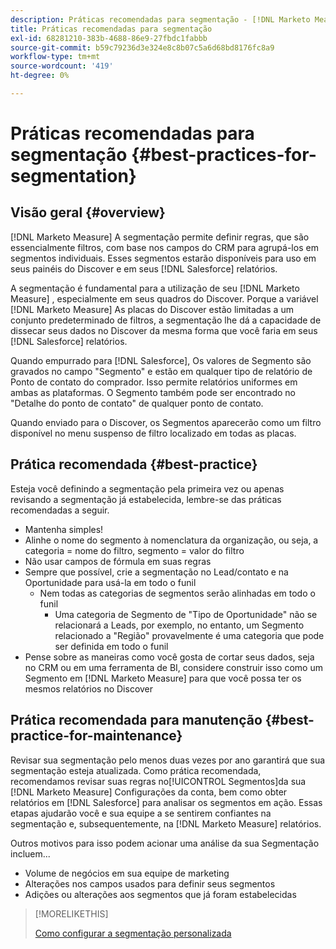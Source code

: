 ```yaml
---
description: Práticas recomendadas para segmentação - [!DNL Marketo Measure] - Documentação do produto
title: Práticas recomendadas para segmentação
exl-id: 68281210-383b-4688-86e9-27fbdc1fabbb
source-git-commit: b59c79236d3e324e8c8b07c5a6d68bd8176fc8a9
workflow-type: tm+mt
source-wordcount: '419'
ht-degree: 0%

---
```


# Práticas recomendadas para segmentação {#best-practices-for-segmentation}

## Visão geral {#overview}

[!DNL Marketo Measure] A segmentação permite definir regras, que são essencialmente filtros, com base nos campos do CRM para agrupá-los em segmentos individuais. Esses segmentos estarão disponíveis para uso em seus painéis do Discover e em seus [!DNL Salesforce] relatórios.

A segmentação é fundamental para a utilização de seu [!DNL Marketo Measure] , especialmente em seus quadros do Discover. Porque a variável [!DNL Marketo Measure] As placas do Discover estão limitadas a um conjunto predeterminado de filtros, a segmentação lhe dá a capacidade de dissecar seus dados no Discover da mesma forma que você faria em seus [!DNL Salesforce] relatórios.

Quando empurrado para [!DNL Salesforce], Os valores de Segmento são gravados no campo &quot;Segmento&quot; e estão em qualquer tipo de relatório de Ponto de contato do comprador. Isso permite relatórios uniformes em ambas as plataformas. O Segmento também pode ser encontrado no &quot;Detalhe do ponto de contato&quot; de qualquer ponto de contato.

Quando enviado para o Discover, os Segmentos aparecerão como um filtro disponível no menu suspenso de filtro localizado em todas as placas.

## Prática recomendada {#best-practice}

Esteja você definindo a segmentação pela primeira vez ou apenas revisando a segmentação já estabelecida, lembre-se das práticas recomendadas a seguir.

* Mantenha simples!
* Alinhe o nome do segmento à nomenclatura da organização, ou seja, a categoria = nome do filtro, segmento = valor do filtro
* Não usar campos de fórmula em suas regras
* Sempre que possível, crie a segmentação no Lead/contato e na Oportunidade para usá-la em todo o funil
   * Nem todas as categorias de segmentos serão alinhadas em todo o funil
      * Uma categoria de Segmento de &quot;Tipo de Oportunidade&quot; não se relacionará a Leads, por exemplo, no entanto, um Segmento relacionado a &quot;Região&quot; provavelmente é uma categoria que pode ser definida em todo o funil
* Pense sobre as maneiras como você gosta de cortar seus dados, seja no CRM ou em uma ferramenta de BI, considere construir isso como um Segmento em [!DNL Marketo Measure] para que você possa ter os mesmos relatórios no Discover

## Prática recomendada para manutenção {#best-practice-for-maintenance}

Revisar sua segmentação pelo menos duas vezes por ano garantirá que sua segmentação esteja atualizada. Como prática recomendada, recomendamos revisar suas regras no[!UICONTROL Segmentos]da sua [!DNL Marketo Measure] Configurações da conta, bem como obter relatórios em [!DNL Salesforce] para analisar os segmentos em ação. Essas etapas ajudarão você e sua equipe a se sentirem confiantes na segmentação e, subsequentemente, na [!DNL Marketo Measure] relatórios.

Outros motivos para isso podem acionar uma análise da sua Segmentação incluem...

* Volume de negócios em sua equipe de marketing
* Alterações nos campos usados para definir seus segmentos
* Adições ou alterações aos segmentos que já foram estabelecidas

>[!MORELIKETHIS]
>
>[Como configurar a segmentação personalizada](/help/advanced-marketo-measure-features/segmentation/custom-segmentation.md)
